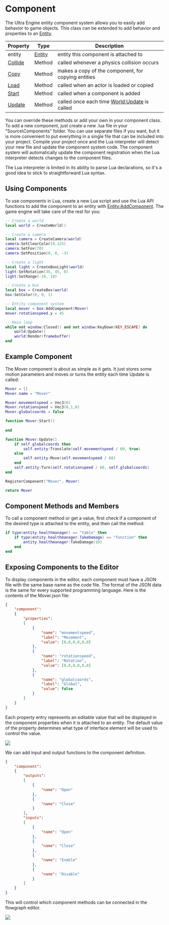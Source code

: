 # Component

The Ultra Engine entity component system allows you to easily add behavior to game objects. This class can be extended to add behavior and properties to an [Entity](Entity.md).

| Property    | Type                  | Description                                                |
| ----------- | --------------------- | ---------------------------------------------------------- |
| entity      | [Entity](Entity.md) | entity this component is attached to |
| [Collide](Component_Collide.md)  | Method                | called whenever a physics collision occurs                 |
| [Copy](Component_Copy.md)     | Method                | makes a copy of the component, for copying entities        |
| [Load](Component_Load.md)     | Method                | called when an actor is loaded or copied                   |
| [Start](Component_Start.md)   | Method                | called when a component is added                           |
| [Update](Component_Update.md) | Method                | called once each time [World:Update](World_Update.md) is called |

You can override these methods or add your own in your component class. To add a new component, just create a new .lua file in your "Source\Components" folder. You can use separate files if you want, but it is more convenient to put everything in a single file that can be included into your project. Compile your project once and the Lua interpreter will detect your new file and update the component system code. The component system will automatically update the component registration when the Lua interpreter detects changes to the component files.

The Lua interpreter is limited in its ability to parse Lua declarations, so it's a good idea to stick to straightforward Lua syntax.

## Using Components

To use components in Lua, create a new Lua script and use the Lua API functions to add the component to an entity with [Entity:AddComponent](Entity_AddComponent.md). The game engine will take care of the rest for you:

```lua
-- Create a world
local world = CreateWorld()

-- Create a camera
local camera = CreateCamera(world)
camera:SetClearColor(0.125)
camera:SetFov(70)
camera:SetPosition(0, 0, -3)

-- Create a light
local light = CreateBoxLight(world)
light:SetRotation(35, 45, 0)
light:SetRange(-10, 10)

-- Create a box
local box = CreateBox(world)
box:SetColor(0, 0, 1)

-- Entity component system
local mover = box:AddComponent(Mover)
mover.rotationspeed.y = 45

-- Main loop
while not window:Closed() and not window:KeyDown(KEY_ESCAPE) do
    world:Update()
    world:Render(framebuffer)
end
```

## Example Component

The Mover component is about as simple as it gets. It just stores some motion parameters and moves or turns the entity each time Update is called:

```lua
Mover = {}
Mover.name = "Mover"

Mover.movementspeed = Vec3(0)
Mover.rotationspeed = Vec3(0,1,0)
Mover.globalcoords = false

function Mover:Start()
    
end

function Mover:Update()
    if self.globalcoords then
        self.entity:Translate(self.movementspeed / 60, true)
    else
        self.entity:Move(self.movementspeed / 60)
    end
    self.entity:Turn(self.rotationspeed / 60, self.globalcoords)
end

RegisterComponent("Mover", Mover)

return Mover
```

## Component Methods and Members

To call a component method or get a value, first check if a component of the desired type is attached to the entity, and then call the method:

```lua
if type(entity.healthmanager) == "table" then
    if type(entity.healthmanager.TakeDamage) == "function" then
        entity.healthmanager:TakeDamage(10)
    end
end
```

## Exposing Components to the Editor

To display components in the editor, each component must have a JSON file with the same base name as the code file. The format of the JSON data is the same for every supported programming language. Here is the contents of the Mover.json file:

```json
{
    "component":
    {
        "properties":
        [
            {
                "name": "movementspeed",
                "label": "Movement",
                "value": [0.0,0.0,0.0]
            },
            {
                "name": "rotationspeed",
                "label": "Rotation",
                "value": [0.0,0.0,0.0]
            },
            {
                "name": "globalcoords",
                "label": "Global",
                "value": false
            }
        ]
    }
}
```

Each property entry represents an editable value that will be displayed in the component properties when it is attached to an entity. The default value of the property determines what type of interface element will be used to control the value.

![](https://raw.githubusercontent.com/UltraEngine/Documentation/master/Images/component_properties.png)

We can add input and output functions to the component definition.

```json
{
    "component":
    {
        "outputs":
        [
            {
                "name": "Open"
            },
            {
                "name": "Close"
            }
        ],
        "inputs":
        [
            {
                "name": "Open"
            },
            {
                "name": "Close"
            },
            {
                "name": "Enable"
            },
            {
                "name": "Disable"
            }
        ]
    }
}
```

This will control which component methods can be connected in the flowgraph editor.

![](https://raw.githubusercontent.com/UltraEngine/Documentation/master/Images/component_outputs.png)
